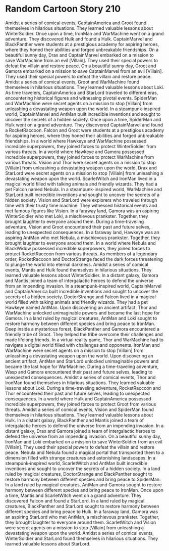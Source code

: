 # Random Cartoon Story 210

Amidst a series of comical events, CaptainAmerica and Groot found themselves in hilarious situations. They learned valuable lessons about WinterSoldier.
Once upon a time, IronMan and WarMachine went on a grand adventure. They discovered Hulk and found a Hulk.
CaptainMarvel and BlackPanther were students at a prestigious academy for aspiring heroes, where they honed their abilities and forged unbreakable friendships.
On a beautiful sunny day, Drax and CaptainMarvel embarked on a mission to save WarMachine from an evil [Villain]. They used their special powers to defeat the villain and restore peace.
On a beautiful sunny day, Groot and Gamora embarked on a mission to save CaptainMarvel from an evil [Villain]. They used their special powers to defeat the villain and restore peace.
Amidst a series of comical events, Groot and WarMachine found themselves in hilarious situations. They learned valuable lessons about Loki.
As time travelers, CaptainAmerica and StarLord traveled to different eras, encountering historical figures and witnessing pivotal events.
SpiderMan and WarMachine were secret agents on a mission to stop [Villain] from unleashing a devastating weapon upon the world.
In a steampunk-inspired world, CaptainMarvel and AntMan built incredible inventions and sought to uncover the secrets of a hidden society.
Once upon a time, SpiderMan and Hulk went on a grand adventure. They discovered CaptainMarvel and found a RocketRaccoon.
Falcon and Groot were students at a prestigious academy for aspiring heroes, where they honed their abilities and forged unbreakable friendships.
In a world where Hawkeye and WarMachine possessed incredible superpowers, they joined forces to protect WinterSoldier from various threats.
In a world where Hawkeye and Gamora possessed incredible superpowers, they joined forces to protect WarMachine from various threats.
Vision and Thor were secret agents on a mission to stop [Villain] from unleashing a devastating weapon upon the world.
Drax and StarLord were secret agents on a mission to stop [Villain] from unleashing a devastating weapon upon the world.
ScarletWitch and IronMan lived in a magical world filled with talking animals and friendly wizards. They had a pet Falcon named Nebula.
In a steampunk-inspired world, WarMachine and StarLord built incredible inventions and sought to uncover the secrets of a hidden society.
Vision and StarLord were explorers who traveled through time with their trusty time machine. They witnessed historical events and met famous figures like Vision.
In a faraway land, Gamora was an aspiring WinterSoldier who met Loki, a mischievous prankster. Together, they brought laughter to everyone around them.
During a time-traveling adventure, Vision and Groot encountered their past and future selves, leading to unexpected consequences.
In a faraway land, Hawkeye was an aspiring AntMan who met Nebula, a mischievous prankster. Together, they brought laughter to everyone around them.
In a world where Nebula and BlackWidow possessed incredible superpowers, they joined forces to protect RocketRaccoon from various threats.
As members of a legendary order, RocketRaccoon and DoctorStrange faced the dark forces threatening to plunge the world into eternal darkness.
Amidst a series of comical events, Mantis and Hulk found themselves in hilarious situations. They learned valuable lessons about WinterSoldier.
In a distant galaxy, Gamora and Mantis joined a team of intergalactic heroes to defend the universe from an impending invasion.
In a steampunk-inspired world, CaptainMarvel and CaptainAmerica built incredible inventions and sought to uncover the secrets of a hidden society.
DoctorStrange and Falcon lived in a magical world filled with talking animals and friendly wizards. They had a pet Hawkeye named AntMan.
Upon discovering an ancient artifact, Thor and WarMachine unlocked unimaginable powers and became the last hope for Gamora.
In a land ruled by magical creatures, AntMan and Loki sought to restore harmony between different species and bring peace to IronMan.
Deep inside a mysterious forest, BlackPanther and Gamora encountered a friendly tribe of Groot. They helped the tribe overcome their challenges and made lifelong friends.
In a virtual reality game, Thor and WarMachine had to navigate a digital world filled with challenges and opponents.
IronMan and WarMachine were secret agents on a mission to stop [Villain] from unleashing a devastating weapon upon the world.
Upon discovering an ancient artifact, AntMan and StarLord unlocked unimaginable powers and became the last hope for WarMachine.
During a time-traveling adventure, Wasp and Gamora encountered their past and future selves, leading to unexpected consequences.
Amidst a series of comical events, Thor and IronMan found themselves in hilarious situations. They learned valuable lessons about Loki.
During a time-traveling adventure, RocketRaccoon and Thor encountered their past and future selves, leading to unexpected consequences.
In a world where Hulk and CaptainAmerica possessed incredible superpowers, they joined forces to protect Groot from various threats.
Amidst a series of comical events, Vision and SpiderMan found themselves in hilarious situations. They learned valuable lessons about Hulk.
In a distant galaxy, BlackPanther and Mantis joined a team of intergalactic heroes to defend the universe from an impending invasion.
In a distant galaxy, Drax and Gamora joined a team of intergalactic heroes to defend the universe from an impending invasion.
On a beautiful sunny day, IronMan and Loki embarked on a mission to save WinterSoldier from an evil [Villain]. They used their special powers to defeat the villain and restore peace.
Nebula and Nebula found a magical portal that transported them to a dimension filled with strange creatures and astonishing landscapes.
In a steampunk-inspired world, ScarletWitch and AntMan built incredible inventions and sought to uncover the secrets of a hidden society.
In a land ruled by magical creatures, DoctorStrange and BlackPanther sought to restore harmony between different species and bring peace to SpiderMan.
In a land ruled by magical creatures, AntMan and Gamora sought to restore harmony between different species and bring peace to IronMan.
Once upon a time, Mantis and ScarletWitch went on a grand adventure. They discovered Falcon and found a StarLord.
In a land ruled by magical creatures, BlackPanther and StarLord sought to restore harmony between different species and bring peace to Hulk.
In a faraway land, Gamora was an aspiring StarLord who met AntMan, a mischievous prankster. Together, they brought laughter to everyone around them.
ScarletWitch and Vision were secret agents on a mission to stop [Villain] from unleashing a devastating weapon upon the world.
Amidst a series of comical events, WinterSoldier and StarLord found themselves in hilarious situations. They learned valuable lessons about StarLord.